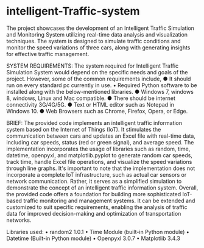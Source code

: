 # intelligent-Traffic-system
The project showcases the development of an Intelligent Traffic Simulation and Monitoring System utilizing real-time data analysis and visualization techniques. The system is designed to simulate traffic conditions and monitor the speed variations of three cars, along with generating insights for effective traffic management. 

SYSTEM REQUIREMENTS:
The system required for Intelligent Traffic Simulation System would
depend on the specific needs and goals of the project. However, some of the common
requirements include,
● It should run on every standard pc currently in use.
•	Required Python software to be installed along with the below-mentioned libraries.
● Windows 7, windows 8, windows, Linux and Mac compatible.
● There should be internet connectivity 3G/4G/5G.
● Text or HTML editor such as Notepad in Windows 10.
● Web Browsers such as Chrome, Firefox, Opera, or Edge.

BRIEF:
The provided code implements an intelligent traffic information system based on the Internet of Things (IoT). It stimulates the communication between cars and updates an Excel file with real-time data, including car speeds, status (red or green signal), and average speed. The implementation incorporates the usage of libraries such as random, time, datetime, openpyxl, and matplotlib.pyplot to generate random car speeds, track time, handle Excel file operations, and visualize the speed variations through line graphs.
It's important to note that the implementation does not incorporate a complete IoT infrastructure, such as actual car sensors or network communication. Rather, it serves as a simplified simulation to demonstrate the concept of an intelligent traffic information system.
Overall, the provided code offers a foundation for building more sophisticated IoT-based traffic monitoring and management systems. It can be extended and customized to suit specific requirements, enabling the analysis of traffic data for improved decision-making and optimization of transportation networks.

Libraries used: 
•	random2 1.0.1
•	Time Module (built-in Python module)
•	Datetime (Built-in Python module)
•	Openpyxl 3.0.7
•	Matplotlib 3.4.3
